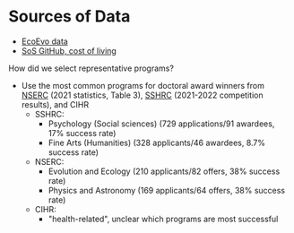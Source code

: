 # Sources of Data 


- [EcoEvo data](https://github.com/jbburant/Cdn-EcoEvo-Stipends)
- [SoS GitHub, cost of living](https://github.com/cdrobich/SoS_funding)

How did we select representative programs?

- Use the most common programs for doctoral award winners from [NSERC](https://www.nserc-crsng.gc.ca/_doc/Students-Etudiants/2021StatsScholarships_e.pdf) (2021 statistics, Table 3), [SSHRC](https://www.sshrc-crsh.gc.ca/results-resultats/stats-statistiques/index-eng.aspx) (2021-2022 competition results), and CIHR
	- SSHRC: 
		- Psychology (Social sciences) (729 applications/91 awardees, 17% success rate)
		- Fine Arts (Humanities) (328 applicants/46 awardees, 8.7% success rate)
	- NSERC:
		- Evolution and Ecology (210 applicants/82 offers, 38% success rate)
		- Physics and Astronomy (169 applicants/64 offers, 38% success rate)
	- CIHR:
		- "health-related", unclear which programs are most successful
